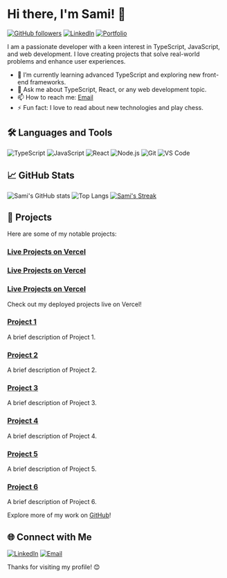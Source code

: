 # Hi there, I'm Sami! 👋

[![GitHub followers](https://img.shields.io/github/followers/muhammadsami987123?label=Follow&style=social)](https://github.com/muhammadsami987123)
[![LinkedIn](https://img.shields.io/badge/LinkedIn-blue?style=flat&logo=linkedin&logoColor=white)](https://www.linkedin.com/in/muhammad-sami-3aa6102b8/)
[![Portfolio](https://img.shields.io/badge/Portfolio-000?style=flat&logo=vercel&logoColor=white)](https://portfolio-sami-phi.vercel.app/)

I am a passionate developer with a keen interest in TypeScript, JavaScript, and web development. I love creating projects that solve real-world problems and enhance user experiences.

- 🌱 I’m currently learning advanced TypeScript and exploring new front-end frameworks.
- 💬 Ask me about TypeScript, React, or any web development topic.
- 📫 How to reach me: [Email](mailto:m.samiwaseem1234@gmail.com?subject=Hello%20there)
- ⚡ Fun fact: I love to read about new technologies and play chess.

## 🛠️ Languages and Tools

![TypeScript](https://img.shields.io/badge/-TypeScript-007ACC?style=flat&logo=typescript&logoColor=white)
![JavaScript](https://img.shields.io/badge/-JavaScript-F7DF1E?style=flat&logo=javascript&logoColor=black)
![React](https://img.shields.io/badge/-React-61DAFB?style=flat&logo=react&logoColor=black)
![Node.js](https://img.shields.io/badge/-Node.js-339933?style=flat&logo=node.js&logoColor=white)
![Git](https://img.shields.io/badge/-Git-F05032?style=flat&logo=git&logoColor=white)
![VS Code](https://img.shields.io/badge/-VS%20Code-007ACC?style=flat&logo=visual-studio-code&logoColor=white)

## 📈 GitHub Stats

![Sami's GitHub stats](https://github-readme-stats.vercel.app/api?username=muhammadsami987123&show_icons=true&theme=radical)
![Top Langs](https://github-readme-stats.vercel.app/api/top-langs/?username=muhammadsami987123&layout=compact&theme=radical)
[![Sami's Streak](https://github-readme-streak-stats.herokuapp.com?user=muhammadsami987123&theme=radical)](https://github.com/muhammadsami987123)

## 📂 Projects

Here are some of my notable projects:

### [Live Projects on Vercel](https://hackthone-two.vercel.app/) 
### [Live Projects on Vercel](https://paneclounds.vercel.app/)
### [Live Projects on Vercel](https://todo-app2-rho.vercel.app/) 

Check out my deployed projects live on Vercel!

### [Project 1](https://github.com/muhammadsami987123/Hackathon-E-Commer-website)
A brief description of Project 1. 

### [Project 2](https://github.com/muhammadsami987123/Pana-CLoud)
A brief description of Project 2.

### [Project 3](https://github.com/muhammadsami987123/Todo-app)
A brief description of Project 3.

### [Project 4](https://github.com/muhammadsami987123/E-Commerce)
A brief description of Project 4.

### [Project 5](https://github.com/muhammadsami987123/SellMyRide2)
A brief description of Project 5.

### [Project 6](https://github.com/muhammadsami987123/My-Portfolio-2)
A brief description of Project 6.

Explore more of my work on [GitHub](https://github.com/muhammadsami987123)!

## 🌐 Connect with Me

[![LinkedIn](https://img.shields.io/badge/LinkedIn-blue?style=flat&logo=linkedin&logoColor=white)](https://www.linkedin.com/in/muhammad-sami-3aa6102b8/)
[![Email](https://img.shields.io/badge/Email-D14836?style=flat&logo=gmail&logoColor=white)](mailto:m.samiwaseem1234@gmail.com)

Thanks for visiting my profile! 😊
